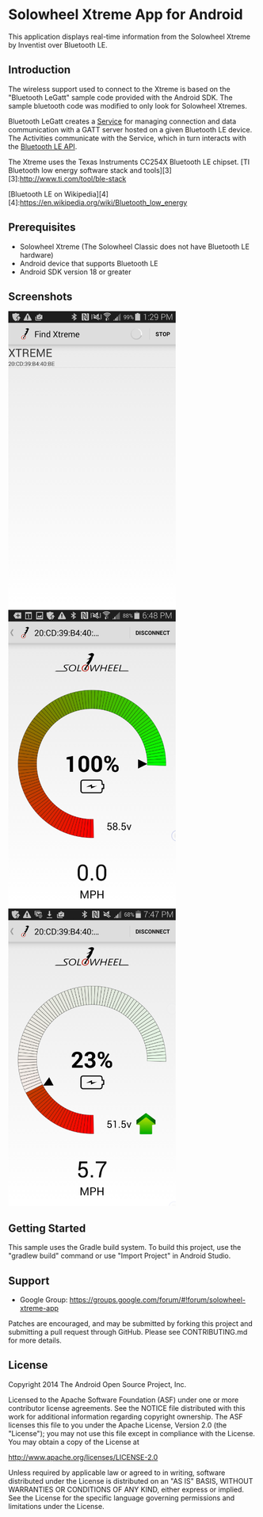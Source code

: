 
Solowheel Xtreme App for Android
================================

This application displays real-time information from the Solowheel Xtreme by Inventist over Bluetooth LE.

Introduction
------------

The wireless support used to connect to the Xtreme is based on the "Bluetooth LeGatt" sample code provided with the Android SDK.
The sample bluetooth code was modified to only look for Solowheel Xtremes.

Bluetooth LeGatt creates a [Service][1] for managing connection and data communication with a GATT server hosted on a given Bluetooth LE device.  
The Activities communicate with the Service, which in turn interacts with the [Bluetooth LE API][2].

[1]:http://developer.android.com/reference/android/app/Service.html
[2]:https://developer.android.com/reference/android/bluetooth/BluetoothGatt.html

The Xtreme uses the Texas Instruments CC254X Bluetooth LE chipset.
[TI Bluetooth low energy software stack and tools][3]
[3]:http://www.ti.com/tool/ble-stack

[Bluetooth LE on Wikipedia][4]
[4]:https://en.wikipedia.org/wiki/Bluetooth_low_energy

Prerequisites
-------------

- Solowheel Xtreme (The Solowheel Classic does not have Bluetooth LE hardware)
- Android device that supports Bluetooth LE
- Android SDK version 18 or greater

Screenshots
-------------

<img src="screenshots/Scan.png" height="600" alt="Screenshot"/> 
<img src="screenshots/GaugeFull.png" height="600" alt="Screenshot"/> 
<img src="screenshots/Gauge.png" height="600" alt="Screenshot"/> 

Getting Started
---------------

This sample uses the Gradle build system. To build this project, use the
"gradlew build" command or use "Import Project" in Android Studio.

Support
-------

- Google Group: https://groups.google.com/forum/#!forum/solowheel-xtreme-app

Patches are encouraged, and may be submitted by forking this project and
submitting a pull request through GitHub. Please see CONTRIBUTING.md for more details.

License
-------

Copyright 2014 The Android Open Source Project, Inc.

Licensed to the Apache Software Foundation (ASF) under one or more contributor
license agreements.  See the NOTICE file distributed with this work for
additional information regarding copyright ownership.  The ASF licenses this
file to you under the Apache License, Version 2.0 (the "License"); you may not
use this file except in compliance with the License.  You may obtain a copy of
the License at

http://www.apache.org/licenses/LICENSE-2.0

Unless required by applicable law or agreed to in writing, software
distributed under the License is distributed on an "AS IS" BASIS, WITHOUT
WARRANTIES OR CONDITIONS OF ANY KIND, either express or implied.  See the
License for the specific language governing permissions and limitations under
the License.
